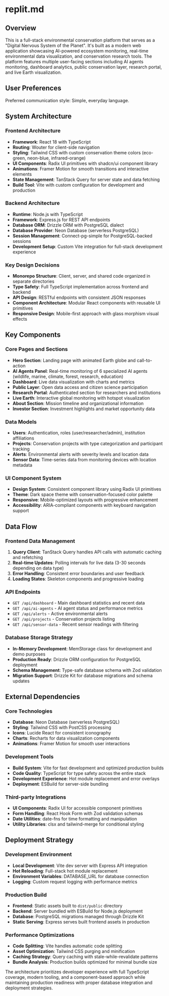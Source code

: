 # replit.md

## Overview

This is a full-stack environmental conservation platform that serves as a "Digital Nervous System of the Planet". It's built as a modern web application showcasing AI-powered ecosystem monitoring, real-time environmental data visualization, and conservation research tools. The platform features multiple user-facing sections including AI agents monitoring, dashboard analytics, public conservation layer, research portal, and live Earth visualization.

## User Preferences

Preferred communication style: Simple, everyday language.

## System Architecture

### Frontend Architecture
- **Framework**: React 18 with TypeScript
- **Routing**: Wouter for client-side navigation
- **Styling**: Tailwind CSS with custom conservation theme colors (eco-green, neon-blue, infrared-orange)
- **UI Components**: Radix UI primitives with shadcn/ui component library
- **Animations**: Framer Motion for smooth transitions and interactive elements
- **State Management**: TanStack Query for server state and data fetching
- **Build Tool**: Vite with custom configuration for development and production

### Backend Architecture
- **Runtime**: Node.js with TypeScript
- **Framework**: Express.js for REST API endpoints
- **Database ORM**: Drizzle ORM with PostgreSQL dialect
- **Database Provider**: Neon Database (serverless PostgreSQL)
- **Session Management**: Connect-pg-simple for PostgreSQL-backed sessions
- **Development Setup**: Custom Vite integration for full-stack development experience

### Key Design Decisions
- **Monorepo Structure**: Client, server, and shared code organized in separate directories
- **Type Safety**: Full TypeScript implementation across frontend and backend
- **API Design**: RESTful endpoints with consistent JSON responses
- **Component Architecture**: Modular React components with reusable UI primitives
- **Responsive Design**: Mobile-first approach with glass morphism visual effects

## Key Components

### Core Pages and Sections
- **Hero Section**: Landing page with animated Earth globe and call-to-action
- **AI Agents Panel**: Real-time monitoring of 6 specialized AI agents (wildlife, marine, climate, forest, research, education)
- **Dashboard**: Live data visualization with charts and metrics
- **Public Layer**: Open data access and citizen science participation
- **Research Portal**: Authenticated section for researchers and institutions
- **Live Earth**: Interactive global monitoring with hotspot visualization
- **About Section**: Mission timeline and organizational information
- **Investor Section**: Investment highlights and market opportunity data

### Data Models
- **Users**: Authentication, roles (user/researcher/admin), institution affiliations
- **Projects**: Conservation projects with type categorization and participant tracking
- **Alerts**: Environmental alerts with severity levels and location data
- **Sensor Data**: Time-series data from monitoring devices with location metadata

### UI Component System
- **Design System**: Consistent component library using Radix UI primitives
- **Theme**: Dark space theme with conservation-focused color palette
- **Responsive**: Mobile-optimized layouts with progressive enhancement
- **Accessibility**: ARIA-compliant components with keyboard navigation support

## Data Flow

### Frontend Data Management
1. **Query Client**: TanStack Query handles API calls with automatic caching and refetching
2. **Real-time Updates**: Polling intervals for live data (3-30 seconds depending on data type)
3. **Error Handling**: Consistent error boundaries and user feedback
4. **Loading States**: Skeleton components and progressive loading

### API Endpoints
- `GET /api/dashboard` - Main dashboard statistics and recent data
- `GET /api/ai-agents` - AI agent status and performance metrics
- `GET /api/alerts` - Active environmental alerts
- `GET /api/projects` - Conservation projects listing
- `GET /api/sensor-data` - Recent sensor readings with filtering

### Database Storage Strategy
- **In-Memory Development**: MemStorage class for development and demo purposes
- **Production Ready**: Drizzle ORM configuration for PostgreSQL deployment
- **Schema Management**: Type-safe database schema with Zod validation
- **Migration Support**: Drizzle Kit for database migrations and schema updates

## External Dependencies

### Core Technologies
- **Database**: Neon Database (serverless PostgreSQL)
- **Styling**: Tailwind CSS with PostCSS processing
- **Icons**: Lucide React for consistent iconography
- **Charts**: Recharts for data visualization components
- **Animations**: Framer Motion for smooth user interactions

### Development Tools
- **Build System**: Vite for fast development and optimized production builds
- **Code Quality**: TypeScript for type safety across the entire stack
- **Development Experience**: Hot module replacement and error overlays
- **Deployment**: ESBuild for server-side bundling

### Third-party Integrations
- **UI Components**: Radix UI for accessible component primitives
- **Form Handling**: React Hook Form with Zod validation schemas
- **Date Utilities**: date-fns for time formatting and manipulation
- **Utility Libraries**: clsx and tailwind-merge for conditional styling

## Deployment Strategy

### Development Environment
- **Local Development**: Vite dev server with Express API integration
- **Hot Reloading**: Full-stack hot module replacement
- **Environment Variables**: DATABASE_URL for database connection
- **Logging**: Custom request logging with performance metrics

### Production Build
- **Frontend**: Static assets built to `dist/public` directory
- **Backend**: Server bundled with ESBuild for Node.js deployment
- **Database**: PostgreSQL migrations managed through Drizzle Kit
- **Static Serving**: Express serves built frontend assets in production

### Performance Optimizations
- **Code Splitting**: Vite handles automatic code splitting
- **Asset Optimization**: Tailwind CSS purging and minification
- **Caching Strategy**: Query caching with stale-while-revalidate patterns
- **Bundle Analysis**: Production builds optimized for minimal bundle size

The architecture prioritizes developer experience with full TypeScript coverage, modern tooling, and a component-based approach while maintaining production readiness with proper database integration and deployment strategies.